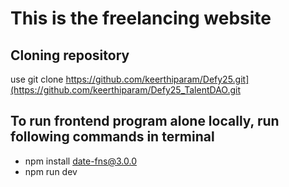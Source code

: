 # This is the freelancing website



## Cloning repository 
use git clone https://github.com/keerthiparam/Defy25.git](https://github.com/keerthiparam/Defy25_TalentDAO.git
## To run frontend program alone locally, run following commands in terminal
- npm install date-fns@3.0.0
- npm run dev
